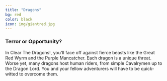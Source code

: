 ```yaml
---
title: "Dragons"
bg: red
color: black
icon: img/giantred.jpg
---
```


### Terror or Opportunity?

In Clear The Dragons!, you'll face off against fierce beasts like the Great Red Wyrm and the Purple Mancatcher.  Each dragon is a unique threat.  Worse yet, many dragons host human riders, from simple Cavalrymen up to the Dragon Lord.  You and your fellow adventurers will have to be quick-witted to overcome them.  

